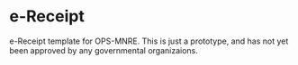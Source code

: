 # e-Receipt
e-Receipt template for OPS-MNRE. This is just a prototype, and has not yet been approved by any governmental organizaions.
